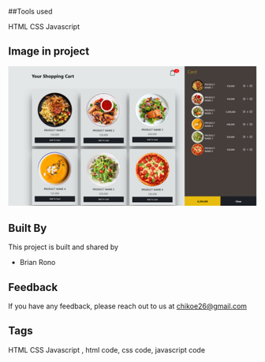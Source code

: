 
##Tools used

HTML CSS Javascript 


## Image in project

![Alt text](project.png "Lun Dev") 

## Built By

This project is built and shared by

- Brian Rono


## Feedback

If you have any feedback, please reach out to us at chikoe26@gmail.com


## Tags
HTML CSS Javascript , html code, css code, javascript code
